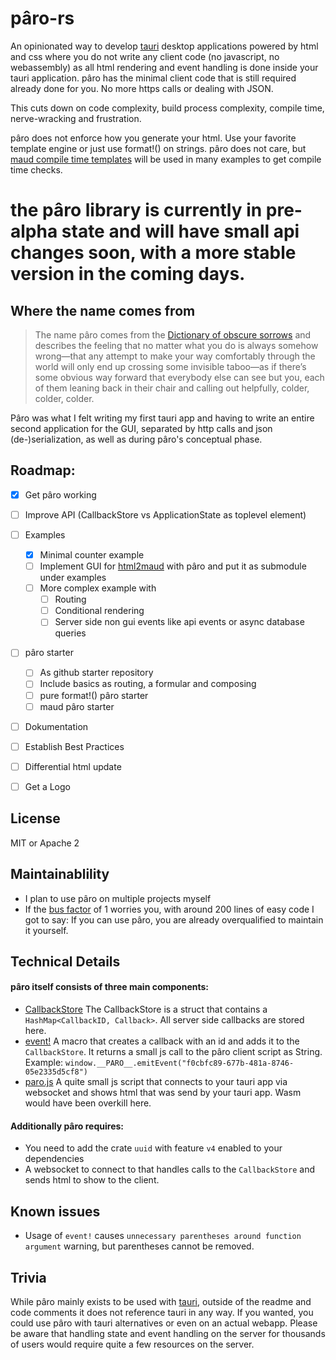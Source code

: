 # pâro-rs

An opinionated way to develop [tauri](https://tauri.app/) desktop applications powered by html and css where you do not write any client code (no javascript, no webassembly) as all html rendering and event handling is done inside your tauri application. pâro has the minimal client code that is still required already done for you. No more https calls or dealing with JSON.

This cuts down on code complexity, build process complexity, compile time, nerve-wracking and frustration.

pâro does not enforce how you generate your html. Use your favorite template engine or just use format!() on strings. pâro does not care, but [maud compile time templates](https://github.com/lambda-fairy/maud) will be used in many examples to get compile time checks.

# the pâro library is currently in pre-alpha state and will have small api changes soon, with a more stable version in the coming days.

## Where the name comes from

> The name pâro comes from the [Dictionary of obscure sorrows](https://www.dictionaryofobscuresorrows.com/post/173924002125/p%C3%A2ro-n-the-feeling-that-no-matter-what-you-do-is) and describes the feeling that no matter what you do is always somehow wrong—that any attempt to make your way comfortably through the world will only end up crossing some invisible taboo—as if there’s some obvious way forward that everybody else can see but you, each of them leaning back in their chair and calling out helpfully, colder, colder, colder.

Pâro was what I felt writing my first tauri app and having to write an entire second application for the GUI, separated by http calls and json (de-)serialization, as well as during pâro's conceptual phase.

## Roadmap:

- [x] Get pâro working
- [ ] Improve API (CallbackStore vs ApplicationState as toplevel element)
- [ ] Examples
  - [x] Minimal counter example
  - [ ] Implement GUI for [html2maud](https://github.com/grayfallstown/html2maud) with pâro and put it as submodule under examples
  - [ ] More complex example with
    - [ ] Routing
    - [ ] Conditional rendering
    - [ ] Server side non gui events like api events or async database queries
- [ ] pâro starter
    - [ ] As github starter repository
    - [ ] Include basics as routing, a formular and composing
    - [ ] pure format!() pâro starter
    - [ ] maud pâro starter
- [ ] Dokumentation
- [ ] Establish Best Practices
- [ ] Differential html update
- [ ] Get a Logo


## License

MIT or Apache 2


## Maintainablility

- I plan to use pâro on multiple projects myself
- If the [bus factor](https://en.wikipedia.org/wiki/Bus_factor) of 1 worries you, with around 200 lines of easy code I got to say: If you can use pâro, you are already overqualified to maintain it yourself.

## Technical Details

#### pâro itself consists of three main components:

- [CallbackStore](https://github.com/grayfallstown/paro-rs/blob/main/src/lib.rs#L9)
  The CallbackStore is a struct that contains a `HashMap<CallbackID, Callback>`.
  All server side callbacks are stored here.
- [event!](https://github.com/grayfallstown/paro-rs/blob/main/src/lib.rs)
  A macro that creates a callback with an id and adds it to the `CallbackStore`. It returns a small js call to the pâro client script as String. Example: `window.__PARO__.emitEvent("f0cbfc89-677b-481a-8746-05e2335d5cf8")`
- [paro.js](https://github.com/grayfallstown/paro-rs/blob/main/src/paro.js)
  A quite small js script that connects to your tauri app via websocket and shows html that was send by your tauri app. Wasm would have been overkill here.

#### Additionally pâro requires:

- You need to add the crate `uuid` with feature `v4` enabled to your dependencies
- A websocket to connect to that handles calls to the `CallbackStore` and sends html to show to the client.

## Known issues

- Usage of `event!` causes `unnecessary parentheses around function argument` warning, but parentheses cannot be removed.


## Trivia

While pâro mainly exists to be used with [tauri](https://tauri.app), outside of the readme and code comments
it does not reference tauri in any way. If you wanted, you could use pâro with tauri alternatives or even on an
actual webapp. Please be aware that handling state and event handling on the server for thousands of users
would require quite a few resources on the server.
